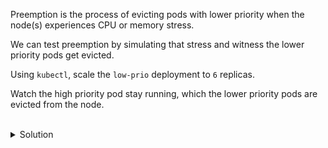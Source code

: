 Preemption is the process of evicting pods with lower priority when the node(s) experiences CPU or memory stress.

We can test preemption by simulating that stress and witness the lower priority pods get evicted.

Using `kubectl`, scale the `low-prio` deployment to `6` replicas.

Watch the high priority pod stay running, which the lower priority pods are evicted from the node.


<br>
<details><summary>Solution</summary>
<br>

```bash
# request additional memory
sed -i 's/200Mi/600Mi/' high-prio.yaml

# restart the pod
kubectl replace -f high-prio.yaml --force
```{{exec}}

```bash
# watch the pods get evicted while the high priority pod stays running
kubectl get po -w 
```{{exec}}

</details>